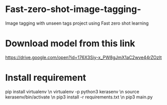 # Fast-zero-shot-image-tagging-
Image tagging with unseen tags project using Fast zero shot learning


# Download model from this link
https://drive.google.com/open?id=176X3Siy-x_PW8gJmX1aC2wve44rZOzIt

# Install requirement
pip install virtualenv \n
virtualenv -p python3 kerasenv \n
source kerasenv/bin/activate \n
pip3 install -r requirements.txt \n
pip3 main.py

